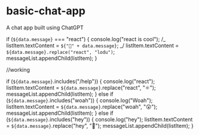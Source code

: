 # basic-chat-app

A chat app built using ChatGPT

if (`${data.message}` === "react") {
console.log("react is cool");
/_ listItem.textContent = `${"👀" + data.message}`; _/
listItem.textContent = `${data.message}.replace("react", "lodu")`;
messageList.appendChild(listItem);
}


//working

if (`${data.message}`.includes("/help")) {
console.log("react");
listItem.textContent = `${data.message}`.replace("react", "⚛️");
messageList.appendChild(listItem);
} else if (`${data.message}`.includes("woah")) {
console.log("Woah");
listItem.textContent = `${data.message}`.replace("woah", "😲");
messageList.appendChild(listItem);
} else if (`${data.message}`.includes("hey")) {
console.log("hey");
listItem.textContent = `${data.message}`.replace("hey", "👋");
messageList.appendChild(listItem);
}
